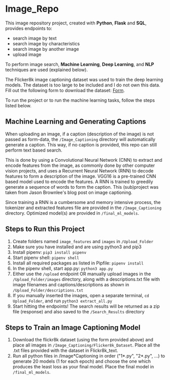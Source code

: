 # Image_Repo

This image repository project, created with **Python**, **Flask** and **SQL**, provides endpoints to:

- search image by text
- search image by characteristics
- search image by another image
- upload image

To perform image search, **Machine Learning**, **Deep Learning**, and **NLP** techniques are used (explained below).

The Flicker8k image captioning dataset was used to train the deep learning models. The dataset is too large to be included and I do not own this data. Fill out the following form to download the dataset: [Form](https://forms.illinois.edu/sec/1713398).

To run the project or to run the machine learning tasks, follow the steps listed below.

## Machine Learning and Generating Captions

When uploading an image, if a caption (description of the image) is not passed as form-data, the `/Image_Captioning` directory will automatically generate a caption. This way, if no caption is provided, this repo can still perform text based search.

This is done by using a Convolutional Neural Network (CNN) to extract and encode features from the image, as commonly done by other computer vision projects, and uses a Recurrent Neural Network (RNN) to decode features to form a description of the image. VGG16 is a pre-trained CNN based model used to encode the features. A RNN is trained to greedily generate a sequence of words to form the caption. This (sub)project was taken from Jason Brownlee's blog post on image captioning.

Since training a RNN is a cumbersome and memory intensive process, the tokenizer and extracted features file are provided in the `/Image_Captioning` directory. Optimized model(s) are provided in `/final_ml_models`.

## Steps to Run this Project

1. Create folders named `image_features` and `images` in `/Upload_Folder`
2. Make sure you have installed and are using python3 and pip3
3. Install pipenv: `pip3 install pipenv`
4. Start pipenv shell: `pipenv shell`
5. Install all required packages as listed in Pipfile: `pipenv install`
6. In the pipenv shell, start app.py: `python3 app.py`
7. Either use the `/upload` endpoint OR manually upload images in the `/Upload_Folder/images` directory, along with a descriptions.txt file with image filenames and captions/descriptions as shown in `/Upload_Folder/descriptions.txt`
8. If you manually inserted the images, open a separate terminal, `cd Upload_Folder`, and run `python3 extract_all.py`
9. Start hitting the endpoints! The search results will be returned as a zip file (response) and also saved to the `/Search_Results` directory

## Steps to Train an Image Captioning Model

1. Download the flickr8k dataset (using the form provided above) and place all images in `/Image_Captioning/Flicker8k_Dataset`. Place all the .txt files provided with the dataset in Flickr8k_text.
2. Run all python files in /Image\*Captioning in order ("1*.py", "2*.py", ...) to generate 20 models (1 for each epoch) and choose the one which produces the least loss as your final model. Place the final model in `/final_ml_models`.
